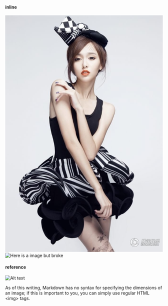 #### inline
![Alt text](../1353022505371.jpg)
![Here is a image but broke](/path/to/img.jpg "Optional title")


#### reference
![Alt text][id]

[id]: url/to/image  "Optional title attribute"

As of this writing, Markdown has no syntax for specifying the dimensions of an image; if this is important to you, you can simply use regular HTML \<img\> tags.
